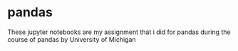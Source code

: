 # pandas
These jupyter notebooks are my assignment that i did for pandas during the course of pandas by University of Michigan

